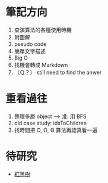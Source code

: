 # 筆記方向

1. 查演算法的各種使用時機
2. 附圖解
3. pseudo code
4. 簡單文字描述
5. Big O
6. 找機會轉成 Markdown
7. （Ｑ？） still need to find the anwer

# 重看過往

1. 整理多層 object --> 淮: 用 BFS
2. old case study: idsToChildren
3. 找時間把 O, Ω, Θ 算法再認真看一遍

# 待研究

- [紅黑樹](https://josephjsf2.github.io/data/structure/and/algorithm/2020/04/28/red-black-tree-part-1.html)
